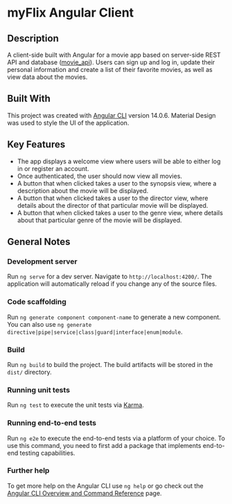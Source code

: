 # myFlix Angular Client

## Description

A client-side built with Angular for a movie app based on server-side REST API and database ([movie_api](https://github.com/lkarow/movie_api)). Users can sign up and log in, update their personal information and create a list of their favorite movies, as well as view data about the movies.

## Built With

This project was created with [Angular CLI](https://github.com/angular/angular-cli) version 14.0.6. Material Design was used to style the UI of the application.

## Key Features

- The app displays a welcome view where users will be able to either log in or register an account.
- Once authenticated, the user should now view all movies.
- A button that when clicked takes a user to the synopsis view, where a description about the movie will be displayed.
- A button that when clicked takes a user to the director view, where details about the director of that particular movie will be displayed.
- A button that when clicked takes a user to the genre view, where details about that particular genre of the movie will be displayed.

## General Notes

### Development server

Run `ng serve` for a dev server. Navigate to `http://localhost:4200/`. The application will automatically reload if you change any of the source files.

### Code scaffolding

Run `ng generate component component-name` to generate a new component. You can also use `ng generate directive|pipe|service|class|guard|interface|enum|module`.

### Build

Run `ng build` to build the project. The build artifacts will be stored in the `dist/` directory.

### Running unit tests

Run `ng test` to execute the unit tests via [Karma](https://karma-runner.github.io).

### Running end-to-end tests

Run `ng e2e` to execute the end-to-end tests via a platform of your choice. To use this command, you need to first add a package that implements end-to-end testing capabilities.

### Further help

To get more help on the Angular CLI use `ng help` or go check out the [Angular CLI Overview and Command Reference](https://angular.io/cli) page.
